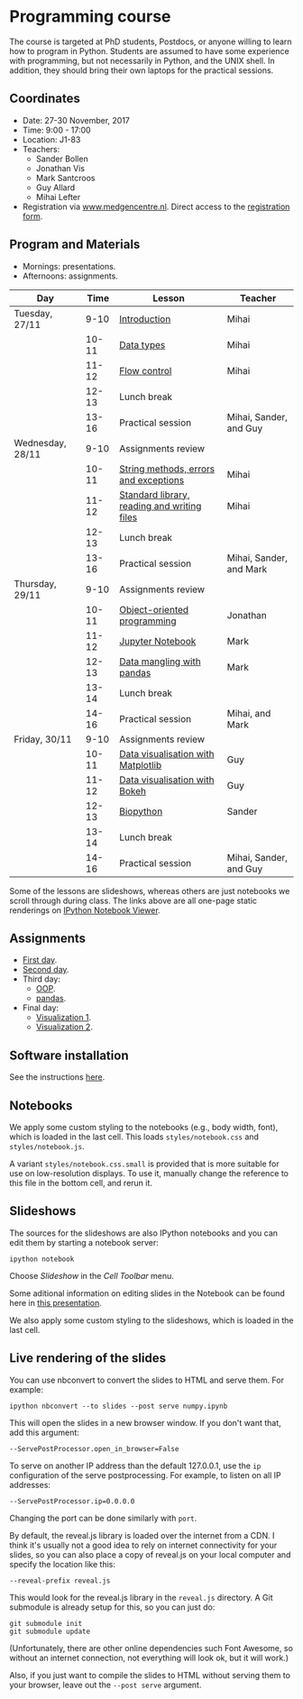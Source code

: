 Programming course
==================

The course is targeted at PhD students, Postdocs, or anyone willing to learn
how to program in Python. Students are assumed to have some experience with
programming, but not necessarily in Python, and the UNIX shell. In addition, 
they should bring their own laptops for the practical sessions.

## Coordinates

- Date: 27-30 November, 2017
- Time: 9:00 - 17:00
- Location: J1-83
- Teachers:
  - Sander Bollen
  - Jonathan Vis
  - Mark Santcroos
  - Guy Allard
  - Mihai Lefter
- Registration via www.medgencentre.nl. Direct access to the [registration form](https://forms.lumc.nl/lumc2/PYTHONcourse).

Program and Materials
-------

- Mornings: presentations.
- Afternoons: assignments.

| Day              | Time  | Lesson                              | Teacher  | 
|------------------|-------|------------------------------------ |----------|
| Tuesday, 27/11   | 9-10  | [Introduction][lesson_01_01] | Mihai    | 
|                  | 10-11 | [Data types][lesson_01_02]          | Mihai   |  
|                  | 11-12 | [Flow control][lesson_01_03]          | Mihai    | 
|                  | 12-13 | Lunch break                      |          | 
|                  | 13-16 | Practical session | Mihai, Sander, and Guy|
| Wednesday, 28/11 | 9-10  | Assignments review                  |          |
|                  | 10-11 | [String methods, errors and exceptions][lesson_03_01]            | Mihai    | 
|                  | 11-12 | [Standard library, reading and writing files][lesson_03_02]            | Mihai    | 
|                  | 12-13 | Lunch break                      |          | 
|                  | 13-16 | Practical session | Mihai, Sander, and Mark|
| Thursday, 29/11  | 9-10  | Assignments review                  |          | 
|                  | 10-11 | [Object-oriented programming][lesson_oop]         | Jonathan | 
|                  | 11-12 | [Jupyter Notebook][lesson_jpn]       | Mark     |
|                  | 12-13 | [Data mangling with pandas][lesson_pandas]   | Mark     | 
|                  | 13-14 | Lunch break                      |          | 
|                  | 14-16 | Practical session | Mihai, and Mark|
| Friday, 30/11    | 9-10  | Assignments review                  |          | 
|                  | 10-11 | [Data visualisation with Matplotlib][lesson_dv_01] | Guy      |
|                  | 11-12 | [Data visualisation with Bokeh][lesson_dv_02]          | Guy      | 
|                  | 12-13 | [Biopython][lesson_bp]                          | Sander      | 
|                  | 13-14 | Lunch break                      |          | 
|                  | 14-16 | Practical session | Mihai, Sander, and Guy|

Some of the lessons are slideshows, whereas others are just
notebooks we scroll through during class. The links above are all one-page
static renderings on [IPython Notebook Viewer](http://nbviewer.ipython.org/).


Assignments
-----------
- [First day](https://classroom.github.com/a/QU2iPYKn).
- [Second day](https://classroom.github.com/a/UbifRH_y).
- Third day:
  - [OOP](https://classroom.github.com/a/8BnbL9fD).
  - [pandas](https://classroom.github.com/a/GOxWRQpa).
- Final day:
  - [Visualization 1](https://classroom.github.com/a/X7ElFXpu).
  - [Visualization 2](https://classroom.github.com/a/2GAOqqBu).


[lesson_01_01]: https://git.lumc.nl/courses/programming-course/raw/master/introduction/introduction/introduction.pdf?inline=false
[lesson_01_02]: https://git.lumc.nl/courses/programming-course/raw/master/introduction/data_types/data_types.pdf?inline=false
[lesson_01_03]: https://git.lumc.nl/courses/programming-course/raw/master/introduction/flow_control/flow_control.pdf?inline=false
[lesson_03_01]: https://git.lumc.nl/courses/programming-course/raw/master/more_python/more_01/more_01.pdf?inline=false
[lesson_03_02]: https://git.lumc.nl/courses/programming-course/raw/master/more_python/more_02/more_02.pdf?inline=false
[lesson_oop]: https://git.lumc.nl/courses/programming-course/raw/master/oop/oop.pdf
[lesson_dv_01]: http://nbviewer.ipython.org/urls/git.lumc.nl/courses/programming-course/raw/master/visualization/DataVisualization1.ipynb 
[lesson_dv_02]: http://nbviewer.ipython.org/urls/git.lumc.nl/courses/programming-course/raw/master/visualization/DataVisualization2.ipynb 
[lesson_jpn]: http://nbviewer.ipython.org/urls/git.lumc.nl/courses/programming-course/raw/master/jupyter/05_jupyter.ipynb
[lesson_pandas]: http://nbviewer.ipython.org/urls/git.lumc.nl/courses/programming-course/raw/master/pandas/pandas.ipynb 
[lesson_bp]: http://nbviewer.ipython.org/urls/git.lumc.nl/courses/programming-course/raw/master/BioPython/Biopython.ipynb

Software installation
---------------------

See the instructions [here](https://docs.anaconda.com/anaconda/install/).

Notebooks
---------

We apply some custom styling to the notebooks (e.g., body width, font), which
is loaded in the last cell. This loads `styles/notebook.css` and
`styles/notebook.js`.

A variant `styles/notebook.css.small` is provided that is more suitable for
use on low-resolution displays. To use it, manually change the reference to
this file in the bottom cell, and rerun it.


Slideshows
----------

The sources for the slideshows are also IPython notebooks and you can edit
them by starting a notebook server:

    ipython notebook

Choose *Slideshow* in the *Cell Toolbar* menu.

Some aditional information on editing slides in the Notebook can be found
here in
[this presentation](http://www.slideviper.oquanta.info/tutorial/slideshow_tutorial_slides.html).

We also apply some custom styling to the slideshows, which is loaded in the
last cell.


Live rendering of the slides
----------------------------

You can use nbconvert to convert the slides to HTML and serve them. For
example:

    ipython nbconvert --to slides --post serve numpy.ipynb

This will open the slides in a new browser window. If you don't want that, add
this argument:

    --ServePostProcessor.open_in_browser=False

To serve on another IP address than the default 127.0.0.1, use the `ip`
configuration of the serve postprocessing. For example, to listen on all IP
addresses:

    --ServePostProcessor.ip=0.0.0.0

Changing the port can be done similarly with `port`.

By default, the reveal.js library is loaded over the internet from a CDN. I
think it's usually not a good idea to rely on internet connectivity for your
slides, so you can also place a copy of reveal.js on your local computer and
specify the location like this:

    --reveal-prefix reveal.js

This would look for the reveal.js library in the `reveal.js` directory. A Git
submodule is already setup for this, so you can just do:

    git submodule init
    git submodule update

(Unfortunately, there are other online dependencies such Font Awesome, so
without an internet connection, not everything will look ok, but it will
work.)

Also, if you just want to compile the slides to HTML without serving them to
your browser, leave out the `--post serve` argument.
